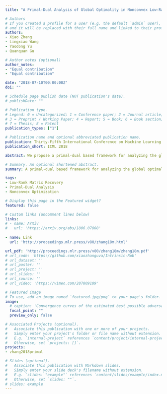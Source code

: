 ```yaml
---
title: "A Primal-Dual Analysis of Global Optimality in Nonconvex Low-Rank Matrix Recovery"

# Authors
# If you created a profile for a user (e.g. the default `admin` user), write the username (folder name) here 
# and it will be replaced with their full name and linked to their profile.
authors:
- Xiao Zhang
- Lingxiao Wang
- Yaodong Yu
- Quanquan Gu

# Author notes (optional)
author_notes:
- "Equal contribution"
- "Equal contribution"

date: "2018-07-10T00:00:00Z"
doi: ""

# Schedule page publish date (NOT publication's date).
# publishDate: ""

# Publication type.
# Legend: 0 = Uncategorized; 1 = Conference paper; 2 = Journal article;
# 3 = Preprint / Working Paper; 4 = Report; 5 = Book; 6 = Book section;
# 7 = Thesis; 8 = Patent
publication_types: ["1"]

# Publication name and optional abbreviated publication name.
publication: Thirty-Fifth International Conference on Machine Learning
publication_short: ICML 2018

abstract: We propose a primal-dual based framework for analyzing the global optimality of nonconvex low-rank matrix recovery. Our analysis are based on the restricted strongly convex and smooth conditions, which can be verified for a broad family of loss functions. In addition, our analytic framework can directly handle the widely-used incoherence constraints through the lens of duality. We illustrate the applicability of the proposed framework to matrix completion and one-bit matrix completion, and prove that all these problems have no spurious local minima. Our results not only improve the sample complexity required for characterizing the global optimality of matrix completion, but also resolve an open problem in Ge et al. (2017) regarding one-bit matrix completion. Numerical experiments show that primal-dual based algorithm can successfully recover the global optimum for various low-rank problems.

# Summary. An optional shortened abstract.
summary: A primal-dual based framework for analyzing the global optimality of nonconvex low-rank matrix recovery.

tags: 
- Low-Rank Matrix Recovery
- Primal-Dual Analysis
- Nonconvex Optimization

# Display this page in the Featured widget?
featured: false

# Custom links (uncomment lines below)
links:
# - name: ArXiv
#   url: 'https://arxiv.org/abs/1806.07808'
  
- name: Link
  url: 'http://proceedings.mlr.press/v80/zhang18m.html'

url_pdf: 'http://proceedings.mlr.press/v80/zhang18m/zhang18m.pdf'
# url_code: 'https://github.com/xiaozhanguva/Intrinsic-Rob'
# url_dataset: ''
# url_poster: ''
# url_project: ''
# url_slides: ''
# url_source: ''
# url_video: 'https://vimeo.com/287809189'

# Featured image
# To use, add an image named `featured.jpg/png` to your page's folder. 
image:
  # caption: 'Convergence curves of the estimated best possible adversarial risk'
  focal_point: ""
  preview_only: false

# Associated Projects (optional).
#   Associate this publication with one or more of your projects.
#   Simply enter your project's folder or file name without extension.
#   E.g. `internal-project` references `content/project/internal-project/index.md`.
#   Otherwise, set `projects: []`.
projects:
- zhang2018primal

# Slides (optional).
#   Associate this publication with Markdown slides.
#   Simply enter your slide deck's filename without extension.
#   E.g. `slides: "example"` references `content/slides/example/index.md`.
#   Otherwise, set `slides: ""`.
# slides: example
---
```


<!-- {{% callout note %}}
Click the *Cite* button above to demo the feature to enable visitors to import publication metadata into their reference management software.
{{% /callout %}}

{{% callout note %}}
Create your slides in Markdown - click the *Slides* button to check out the example.
{{% /callout %}}

Supplementary notes can be added here, including [code, math, and images](https://wowchemy.com/docs/writing-markdown-latex/). -->
